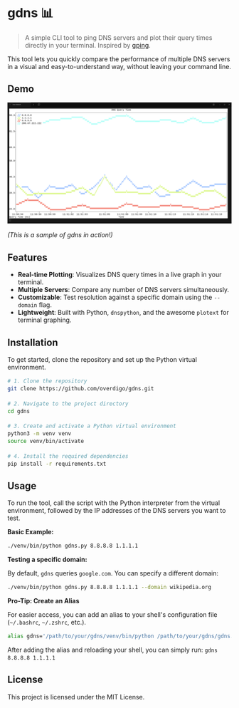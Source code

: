 # gdns 📊

> A simple CLI tool to ping DNS servers and plot their query times directly in your terminal. Inspired by [gping](https://github.com/orf/gping).

This tool lets you quickly compare the performance of multiple DNS servers in a visual and easy-to-understand way, without leaving your command line.

## Demo

![gdns Demo](https://raw.githubusercontent.com/overdigo/gdns/refs/heads/main/gdns.png) 

*(This is a sample of gdns in action!)*

## Features

-   **Real-time Plotting**: Visualizes DNS query times in a live graph in your terminal.
-   **Multiple Servers**: Compare any number of DNS servers simultaneously.
-   **Customizable**: Test resolution against a specific domain using the `--domain` flag.
-   **Lightweight**: Built with Python, `dnspython`, and the awesome `plotext` for terminal graphing.

## Installation

To get started, clone the repository and set up the Python virtual environment.

```bash
# 1. Clone the repository
git clone https://github.com/overdigo/gdns.git

# 2. Navigate to the project directory
cd gdns

# 3. Create and activate a Python virtual environment
python3 -m venv venv
source venv/bin/activate

# 4. Install the required dependencies
pip install -r requirements.txt
```

## Usage

To run the tool, call the script with the Python interpreter from the virtual environment, followed by the IP addresses of the DNS servers you want to test.

**Basic Example:**

```bash
./venv/bin/python gdns.py 8.8.8.8 1.1.1.1
```

**Testing a specific domain:**

By default, `gdns` queries `google.com`. You can specify a different domain:

```bash
./venv/bin/python gdns.py 8.8.8.8 1.1.1.1 --domain wikipedia.org
```

**Pro-Tip: Create an Alias**

For easier access, you can add an alias to your shell's configuration file (`~/.bashrc`, `~/.zshrc`, etc.).

```bash
alias gdns='/path/to/your/gdns/venv/bin/python /path/to/your/gdns/gdns.py'
```

After adding the alias and reloading your shell, you can simply run:
`gdns 8.8.8.8 1.1.1.1`

## License

This project is licensed under the MIT License.
